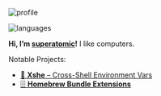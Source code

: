 ![profile][stat-profile]

![languages][stat-languages]

**Hi, I’m [superatomic]!** I like computers.

Notable Projects:

- [🐚 **Xshe** – Cross-Shell Environment Vars][xshe-gh]
- [🗄 **Homebrew Bundle Extensions**][bundle-ext]

[superatomic]: https://superatomic.dev
[github]: https://github.com/superatomic
[xshe]: https://xshe.superatomic.dev
[xshe-gh]: https://github.com/superatomic/xshe
[bundle-ext]: https://github.com/superatomic/homebrew-bundle-extensions

[stat-profile]: https://github-readme-stats.vercel.app/api?username=superatomic&theme=calm&border_radius=18&show_icons=true&count_private=true&bg_color=0000&hide_border=true&disable_animations=true
[stat-languages]: https://github-readme-stats.vercel.app/api/top-langs?username=superatomic&theme=calm&border_radius=18&layout=compact&bg_color=0000&hide_border=true&langs_count=6

